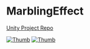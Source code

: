 # MarblingEffect

[Unity Project Repo](https://github.com/nobnak/MarblingEffect-Test) 

[![Thumb](http://img.youtube.com/vi/o6a25zmEcYg/hqdefault.jpg)](https://youtu.be/o6a25zmEcYg)
[![Thumb](http://img.youtube.com/vi/8rCDXJ5AaFo/hqdefault.jpg)](https://youtu.be/8rCDXJ5AaFo)
